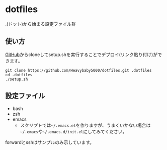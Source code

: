 # dotfiles
.(ドット)から始まる設定ファイル群

## 使い方
[GitHub](https://github.com/Heavybaby5000/dotfiles)からcloneしてsetup.shを実行することでデプロイ(リンク貼り付け)ができます。

    git clone https://github.com/Heavybaby5000/dotfiles.git .dotfiles
    cd .dotfiles
    ./setup.sh

## 設定ファイル
- bash
- zsh
- emacs
  - スクリプトでは`~/.emacs.el`を作りますが、うまくいかない場合は`~/.emacs`や`~/.emacs.d/init.el`にしてみてください。

forwardとsshはサンプルのみ示しています。

